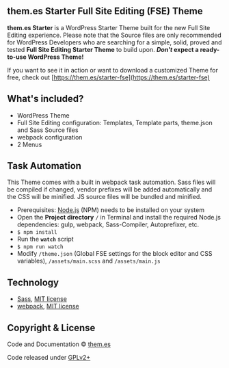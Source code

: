 ## them.es Starter Full Site Editing (FSE) Theme

**them.es Starter** is a WordPress Starter Theme built for the new Full Site Editing experience. Please note that the Source files are only recommended for WordPress Developers who are searching for a simple, solid, proved and tested **Full Site Editing Starter Theme** to build upon. **_Don't_ expect a ready-to-use WordPress Theme!**

If you want to see it in action or want to download a customized Theme for free, check out [https://them.es/starter-fse](https://them.es/starter-fse)


## What's included?
* WordPress Theme
* Full Site Editing configuration: Templates, Template parts, theme.json and Sass Source files
* webpack configuration
* 2 Menus


## Task Automation
This Theme comes with a built in webpack task automation. Sass files will be compiled if changed, vendor prefixes will be added automatically and the CSS will be minified. JS source files will be bundled and minified.

* Prerequisites: [Node.js](https://nodejs.org) (NPM) needs to be installed on your system
* Open the **Project directory** `/` in Terminal and install the required Node.js dependencies: gulp, webpack, Sass-Compiler, Autoprefixer, etc.
* `$ npm install`
* Run the **`watch`** script
* `$ npm run watch`
* Modify `/theme.json` (Global FSE settings for the block editor and CSS variables), `/assets/main.scss` and `/assets/main.js`


## Technology

* [Sass](https://github.com/sass/sass), [MIT license](https://github.com/sass/sass/blob/stable/MIT-LICENSE)
* [webpack](https://github.com/webpack/webpack), [MIT license](https://github.com/webpack/webpack/blob/master/LICENSE)


## Copyright & License

Code and Documentation &copy; [them.es](https://them.es)

Code released under [GPLv2+](https://www.gnu.org/licenses/gpl-2.0.html)
